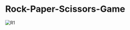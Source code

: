 # Rock-Paper-Scissors-Game
![R1](https://github.com/usaidahmed0/Rock-Paper-Scissors/assets/161878712/692bd4e5-103a-47bc-9bf5-79edb2281c62)
